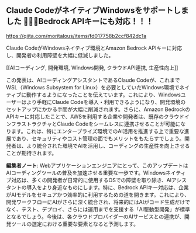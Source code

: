 ## Claude CodeがネイティブWindowsをサポートしました 🎉🎉🎉Bedrock APIキーにも対応！！！

https://qiita.com/moritalous/items/fd017758b2ccf842dc1a

Claude CodeがWindowsネイティブ環境とAmazon Bedrock APIキーに対応し、開発者の利用障壁を大幅に低減しました。

[[AIコーディング, 開発環境, Windows開発, クラウドAPI連携, 生産性向上]]

この発表は、AIコーディングアシスタントであるClaude Codeが、これまでWSL（Windows Subsystem for Linux）を必要としていたWindows環境でネイティブに動作するようになったことを伝えています。これにより、Windowsユーザーはより手軽にClaude Codeを導入・利用できるようになり、開発環境のセットアップにかかる手間が大幅に削減されます。さらに、Amazon BedrockのAPIキーに対応したことで、AWSを利用する企業や開発者は、既存のクラウドインフラストラクチャとClaude Codeをシームレスに連携させることが可能になります。これは、特にエンタープライズ環境でのAI活用を推進する上で重要な進展であり、セキュリティやコスト管理の面でもメリットをもたらすでしょう。開発者は、より統合された環境でAIを活用し、コーディングの生産性を向上させることが期待されます。

**編集者ノート**: Webアプリケーションエンジニアにとって、このアップデートはAIコーディングツールの普及を加速させる重要な一歩です。Windowsネイティブ対応は、多くの開発者が日常的に使用するOSでの障壁を取り除き、AIアシスタントの導入をより身近なものにします。特に、Bedrock APIキー対応は、企業がAIモデルをセキュアかつ効率的に利用するための道を開きます。これにより、開発ワークフローにAIがさらに深く統合され、将来的にはAIがコード生成だけでなく、テスト、デプロイ、さらには運用までを支援する「AI駆動型開発」が標準となるでしょう。今後は、各クラウドプロバイダーのAIサービスとの連携が、開発ツールの選定における重要な要素となると予測します。